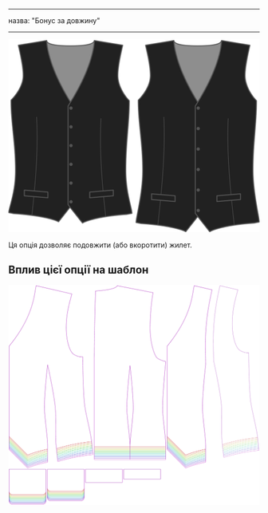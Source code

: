 - - -
назва: "Бонус за довжину"
- - -

![Бонус за довжину](lengthbonus.svg)

Ця опція дозволяє подовжити (або вкоротити) жилет.

## Вплив цієї опції на шаблон

![На цьому зображенні показано вплив цієї опції шляхом накладання декількох варіантів, які мають різне значення для цієї опції](wahid_lengthbonus_sample.svg "Вплив цієї опції на шаблон")
